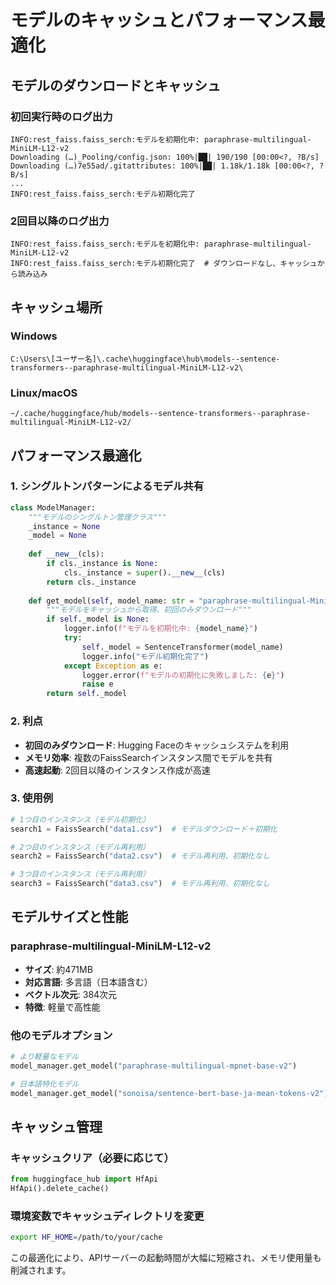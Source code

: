 # モデルのキャッシュとパフォーマンス最適化

## モデルのダウンロードとキャッシュ

### 初回実行時のログ出力
```
INFO:rest_faiss.faiss_serch:モデルを初期化中: paraphrase-multilingual-MiniLM-L12-v2
Downloading (…)_Pooling/config.json: 100%|██| 190/190 [00:00<?, ?B/s]
Downloading (…)7e55ad/.gitattributes: 100%|██| 1.18k/1.18k [00:00<?, ?B/s]
...
INFO:rest_faiss.faiss_serch:モデル初期化完了
```

### 2回目以降のログ出力
```
INFO:rest_faiss.faiss_serch:モデルを初期化中: paraphrase-multilingual-MiniLM-L12-v2
INFO:rest_faiss.faiss_serch:モデル初期化完了  # ダウンロードなし、キャッシュから読み込み
```

## キャッシュ場所

### Windows
```
C:\Users\[ユーザー名]\.cache\huggingface\hub\models--sentence-transformers--paraphrase-multilingual-MiniLM-L12-v2\
```

### Linux/macOS
```
~/.cache/huggingface/hub/models--sentence-transformers--paraphrase-multilingual-MiniLM-L12-v2/
```

## パフォーマンス最適化

### 1. シングルトンパターンによるモデル共有

```python
class ModelManager:
    """モデルのシングルトン管理クラス"""
    _instance = None
    _model = None
    
    def __new__(cls):
        if cls._instance is None:
            cls._instance = super().__new__(cls)
        return cls._instance
    
    def get_model(self, model_name: str = "paraphrase-multilingual-MiniLM-L12-v2"):
        """モデルをキャッシュから取得、初回のみダウンロード"""
        if self._model is None:
            logger.info(f"モデルを初期化中: {model_name}")
            try:
                self._model = SentenceTransformer(model_name)
                logger.info("モデル初期化完了")
            except Exception as e:
                logger.error(f"モデルの初期化に失敗しました: {e}")
                raise e
        return self._model
```

### 2. 利点

- **初回のみダウンロード**: Hugging Faceのキャッシュシステムを利用
- **メモリ効率**: 複数のFaissSearchインスタンス間でモデルを共有
- **高速起動**: 2回目以降のインスタンス作成が高速

### 3. 使用例

```python
# 1つ目のインスタンス（モデル初期化）
search1 = FaissSearch("data1.csv")  # モデルダウンロード＋初期化

# 2つ目のインスタンス（モデル再利用）
search2 = FaissSearch("data2.csv")  # モデル再利用、初期化なし

# 3つ目のインスタンス（モデル再利用）
search3 = FaissSearch("data3.csv")  # モデル再利用、初期化なし
```

## モデルサイズと性能

### paraphrase-multilingual-MiniLM-L12-v2
- **サイズ**: 約471MB
- **対応言語**: 多言語（日本語含む）
- **ベクトル次元**: 384次元
- **特徴**: 軽量で高性能

### 他のモデルオプション

```python
# より軽量なモデル
model_manager.get_model("paraphrase-multilingual-mpnet-base-v2")

# 日本語特化モデル
model_manager.get_model("sonoisa/sentence-bert-base-ja-mean-tokens-v2")
```

## キャッシュ管理

### キャッシュクリア（必要に応じて）
```python
from huggingface_hub import HfApi
HfApi().delete_cache()
```

### 環境変数でキャッシュディレクトリを変更
```bash
export HF_HOME=/path/to/your/cache
```

この最適化により、APIサーバーの起動時間が大幅に短縮され、メモリ使用量も削減されます。